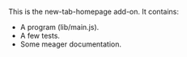 This is the new-tab-homepage add-on.  It contains:

* A program (lib/main.js).
* A few tests.
* Some meager documentation.
